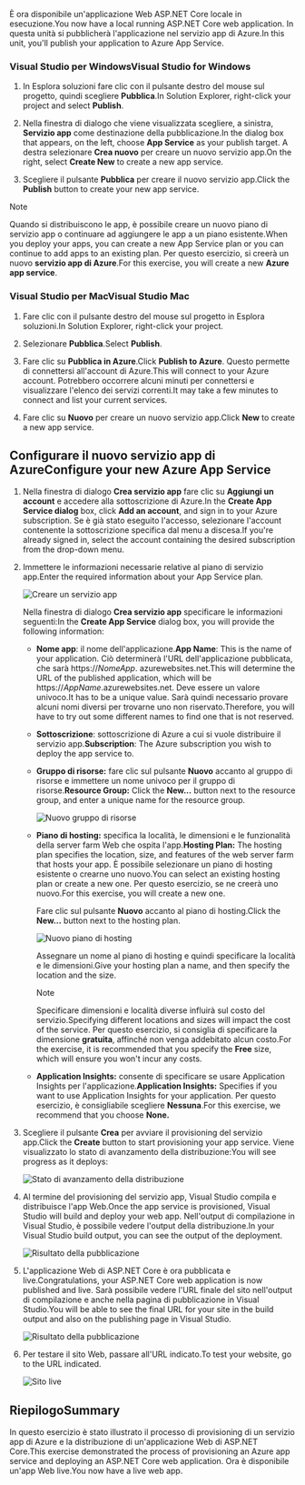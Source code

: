 <span data-ttu-id="c951c-101">È ora disponibile un'applicazione Web ASP.NET Core locale in esecuzione.</span><span class="sxs-lookup"><span data-stu-id="c951c-101">You now have a local running ASP.NET Core web application.</span></span> <span data-ttu-id="c951c-102">In questa unità si pubblicherà l'applicazione nel servizio app di Azure.</span><span class="sxs-lookup"><span data-stu-id="c951c-102">In this unit, you'll publish your application to Azure App Service.</span></span>

### <a name="visual-studio-for-windows"></a><span data-ttu-id="c951c-103">Visual Studio per Windows</span><span class="sxs-lookup"><span data-stu-id="c951c-103">Visual Studio for Windows</span></span>

1. <span data-ttu-id="c951c-104">In Esplora soluzioni fare clic con il pulsante destro del mouse sul progetto, quindi scegliere **Pubblica**.</span><span class="sxs-lookup"><span data-stu-id="c951c-104">In Solution Explorer, right-click your project and select **Publish**.</span></span>

1. <span data-ttu-id="c951c-105">Nella finestra di dialogo che viene visualizzata scegliere, a sinistra, **Servizio app** come destinazione della pubblicazione.</span><span class="sxs-lookup"><span data-stu-id="c951c-105">In the dialog box that appears, on the left, choose **App Service** as your publish target.</span></span>  <span data-ttu-id="c951c-106">A destra selezionare **Crea nuovo** per creare un nuovo servizio app.</span><span class="sxs-lookup"><span data-stu-id="c951c-106">On the right, select **Create New** to create a new app service.</span></span>

1. <span data-ttu-id="c951c-107">Scegliere il pulsante **Pubblica** per creare il nuovo servizio app.</span><span class="sxs-lookup"><span data-stu-id="c951c-107">Click the **Publish** button to create your new app service.</span></span>

> [!NOTE]
> <span data-ttu-id="c951c-108">Quando si distribuiscono le app, è possibile creare un nuovo piano di servizio app o continuare ad aggiungere le app a un piano esistente.</span><span class="sxs-lookup"><span data-stu-id="c951c-108">When you deploy your apps, you can create a new App Service plan or you can continue to add apps to an existing plan.</span></span> <span data-ttu-id="c951c-109">Per questo esercizio, si creerà un nuovo **servizio app di Azure**.</span><span class="sxs-lookup"><span data-stu-id="c951c-109">For this exercise, you will create a new **Azure app service**.</span></span>

### <a name="visual-studio-mac"></a><span data-ttu-id="c951c-110">Visual Studio per Mac</span><span class="sxs-lookup"><span data-stu-id="c951c-110">Visual Studio Mac</span></span>

1. <span data-ttu-id="c951c-111">Fare clic con il pulsante destro del mouse sul progetto in Esplora soluzioni.</span><span class="sxs-lookup"><span data-stu-id="c951c-111">In Solution Explorer, right-click your project.</span></span>

1. <span data-ttu-id="c951c-112">Selezionare **Pubblica**.</span><span class="sxs-lookup"><span data-stu-id="c951c-112">Select **Publish**.</span></span>

1. <span data-ttu-id="c951c-113">Fare clic su **Pubblica in Azure**.</span><span class="sxs-lookup"><span data-stu-id="c951c-113">Click **Publish to Azure**.</span></span> <span data-ttu-id="c951c-114">Questo permette di connettersi all'account di Azure.</span><span class="sxs-lookup"><span data-stu-id="c951c-114">This will connect to your Azure account.</span></span> <span data-ttu-id="c951c-115">Potrebbero occorrere alcuni minuti per connettersi e visualizzare l'elenco dei servizi correnti.</span><span class="sxs-lookup"><span data-stu-id="c951c-115">It may take a few minutes to connect and list your current services.</span></span>

1. <span data-ttu-id="c951c-116">Fare clic su **Nuovo** per creare un nuovo servizio app.</span><span class="sxs-lookup"><span data-stu-id="c951c-116">Click **New** to create a new app service.</span></span>

## <a name="configure-your-new-azure-app-service"></a><span data-ttu-id="c951c-117">Configurare il nuovo servizio app di Azure</span><span class="sxs-lookup"><span data-stu-id="c951c-117">Configure your new Azure App Service</span></span>

1. <span data-ttu-id="c951c-118">Nella finestra di dialogo **Crea servizio app** fare clic su **Aggiungi un account** e accedere alla sottoscrizione di Azure.</span><span class="sxs-lookup"><span data-stu-id="c951c-118">In the **Create App Service dialog** box, click **Add an account**, and sign in to your Azure subscription.</span></span> <span data-ttu-id="c951c-119">Se è già stato eseguito l'accesso, selezionare l'account contenente la sottoscrizione specifica dal menu a discesa.</span><span class="sxs-lookup"><span data-stu-id="c951c-119">If you're already signed in, select the account containing the desired subscription from the drop-down menu.</span></span>

1. <span data-ttu-id="c951c-120">Immettere le informazioni necessarie relative al piano di servizio app.</span><span class="sxs-lookup"><span data-stu-id="c951c-120">Enter the required information about your App Service plan.</span></span>

    ![Creare un servizio app](../media-draft/5-CreateAppService.png)

    <span data-ttu-id="c951c-122">Nella finestra di dialogo **Crea servizio app** specificare le informazioni seguenti:</span><span class="sxs-lookup"><span data-stu-id="c951c-122">In the **Create App Service** dialog box, you will provide the following information:</span></span>

    - <span data-ttu-id="c951c-123">**Nome app**: il nome dell'applicazione.</span><span class="sxs-lookup"><span data-stu-id="c951c-123">**App Name**: This is the name of your application.</span></span>  <span data-ttu-id="c951c-124">Ciò determinerà l'URL dell'applicazione pubblicata, che sarà https://_NomeApp_. azurewebsites.net.</span><span class="sxs-lookup"><span data-stu-id="c951c-124">This will determine the URL of the published application, which will be https://_AppName_.azurewebsites.net.</span></span>  <span data-ttu-id="c951c-125">Deve essere un valore univoco.</span><span class="sxs-lookup"><span data-stu-id="c951c-125">It has to be a unique value.</span></span> <span data-ttu-id="c951c-126">Sarà quindi necessario provare alcuni nomi diversi per trovarne uno non riservato.</span><span class="sxs-lookup"><span data-stu-id="c951c-126">Therefore, you will have to try out some different names to find one that is not reserved.</span></span>

    - <span data-ttu-id="c951c-127">**Sottoscrizione**: sottoscrizione di Azure a cui si vuole distribuire il servizio app.</span><span class="sxs-lookup"><span data-stu-id="c951c-127">**Subscription**: The Azure subscription you wish to deploy the app service to.</span></span>

    - <span data-ttu-id="c951c-128">**Gruppo di risorse:** fare clic sul pulsante **Nuovo** accanto al gruppo di risorse e immettere un nome univoco per il gruppo di risorse.</span><span class="sxs-lookup"><span data-stu-id="c951c-128">**Resource Group:** Click the **New...** button next to the resource group, and enter a unique name for the resource group.</span></span>

        ![Nuovo gruppo di risorse](../media-draft/5-NewResourceGroup.png)

    - <span data-ttu-id="c951c-130">**Piano di hosting:** specifica la località, le dimensioni e le funzionalità della server farm Web che ospita l'app.</span><span class="sxs-lookup"><span data-stu-id="c951c-130">**Hosting Plan:** The hosting plan specifies the location, size, and features of the web server farm that hosts your app.</span></span> <span data-ttu-id="c951c-131">È possibile selezionare un piano di hosting esistente o crearne uno nuovo.</span><span class="sxs-lookup"><span data-stu-id="c951c-131">You can select an existing hosting plan or create a new one.</span></span> <span data-ttu-id="c951c-132">Per questo esercizio, se ne creerà uno nuovo.</span><span class="sxs-lookup"><span data-stu-id="c951c-132">For this exercise, you will create a new one.</span></span>

        <span data-ttu-id="c951c-133">Fare clic sul pulsante **Nuovo** accanto al piano di hosting.</span><span class="sxs-lookup"><span data-stu-id="c951c-133">Click the **New...** button next to the hosting plan.</span></span>

        ![Nuovo piano di hosting](../media-draft/5-NewHostingPlan.png)

        <span data-ttu-id="c951c-135">Assegnare un nome al piano di hosting e quindi specificare la località e le dimensioni.</span><span class="sxs-lookup"><span data-stu-id="c951c-135">Give your hosting plan a name, and then specify the location and the size.</span></span>  
        
        > [!NOTE]
        > <span data-ttu-id="c951c-136">Specificare dimensioni e località diverse influirà sul costo del servizio.</span><span class="sxs-lookup"><span data-stu-id="c951c-136">Specifying different locations and sizes will impact the cost of the service.</span></span> <span data-ttu-id="c951c-137">Per questo esercizio, si consiglia di specificare la dimensione **gratuita**, affinché non venga addebitato alcun costo.</span><span class="sxs-lookup"><span data-stu-id="c951c-137">For the exercise, it is recommended that you specify the **Free** size, which will ensure you won't incur any costs.</span></span>

    - <span data-ttu-id="c951c-138">**Application Insights:** consente di specificare se usare Application Insights per l'applicazione.</span><span class="sxs-lookup"><span data-stu-id="c951c-138">**Application Insights:** Specifies if you want to use Application Insights for your application.</span></span> <span data-ttu-id="c951c-139">Per questo esercizio, è consigliabile scegliere **Nessuna**.</span><span class="sxs-lookup"><span data-stu-id="c951c-139">For this exercise, we recommend that you choose **None.**</span></span>

1. <span data-ttu-id="c951c-140">Scegliere il pulsante **Crea** per avviare il provisioning del servizio app.</span><span class="sxs-lookup"><span data-stu-id="c951c-140">Click the **Create** button to start provisioning your app service.</span></span> <span data-ttu-id="c951c-141">Viene visualizzato lo stato di avanzamento della distribuzione:</span><span class="sxs-lookup"><span data-stu-id="c951c-141">You will see progress as it deploys:</span></span>

    ![Stato di avanzamento della distribuzione](../media-draft/5-DeployProgress.png)

1. <span data-ttu-id="c951c-143">Al termine del provisioning del servizio app, Visual Studio compila e distribuisce l'app Web.</span><span class="sxs-lookup"><span data-stu-id="c951c-143">Once the app service is provisioned, Visual Studio will build and deploy your web app.</span></span>  <span data-ttu-id="c951c-144">Nell'output di compilazione in Visual Studio, è possibile vedere l'output della distribuzione.</span><span class="sxs-lookup"><span data-stu-id="c951c-144">In your Visual Studio build output, you can see the output of the deployment.</span></span>

    ![Risultato della pubblicazione](../media-draft/5-PublishResult.png)

1. <span data-ttu-id="c951c-146">L'applicazione Web di ASP.NET Core è ora pubblicata e live.</span><span class="sxs-lookup"><span data-stu-id="c951c-146">Congratulations, your ASP.NET Core web application is now published and live.</span></span> <span data-ttu-id="c951c-147">Sarà possibile vedere l'URL finale del sito nell'output di compilazione e anche nella pagina di pubblicazione in Visual Studio.</span><span class="sxs-lookup"><span data-stu-id="c951c-147">You will be able to see the final URL for your site in the build output and also on the publishing page in Visual Studio.</span></span>

    ![Risultato della pubblicazione](../media-draft/5-PublishPage.png)

1. <span data-ttu-id="c951c-149">Per testare il sito Web, passare all'URL indicato.</span><span class="sxs-lookup"><span data-stu-id="c951c-149">To test your website, go to the URL indicated.</span></span>

    ![Sito live](../media-draft/5-WebPageLive.png)

## <a name="summary"></a><span data-ttu-id="c951c-151">Riepilogo</span><span class="sxs-lookup"><span data-stu-id="c951c-151">Summary</span></span>

<span data-ttu-id="c951c-152">In questo esercizio è stato illustrato il processo di provisioning di un servizio app di Azure e la distribuzione di un'applicazione Web di ASP.NET Core.</span><span class="sxs-lookup"><span data-stu-id="c951c-152">This exercise demonstrated the process of provisioning an Azure app service and deploying an ASP.NET Core web application.</span></span> <span data-ttu-id="c951c-153">Ora è disponibile un'app Web live.</span><span class="sxs-lookup"><span data-stu-id="c951c-153">You now have a live web app.</span></span>
